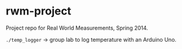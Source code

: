 rwm-project
===========

Project repo for Real World Measurements, Spring 2014.


`./temp_logger` -> group lab to log temperature with an Arduino Uno.
